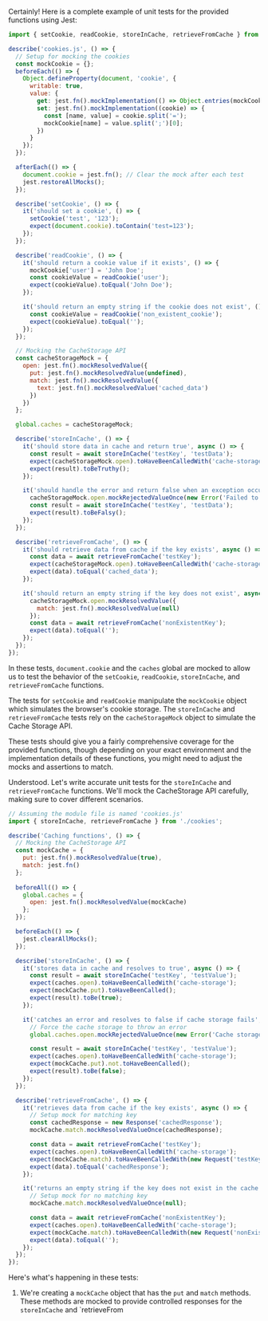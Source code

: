 Certainly! Here is a complete example of unit tests for the provided functions using Jest:

```javascript
import { setCookie, readCookie, storeInCache, retrieveFromCache } from './cookies';

describe('cookies.js', () => {
  // Setup for mocking the cookies
  const mockCookie = {};
  beforeEach(() => {
    Object.defineProperty(document, 'cookie', {
      writable: true,
      value: {
        get: jest.fn().mockImplementation(() => Object.entries(mockCookie).map(e => e.join('=')).join('; ')),
        set: jest.fn().mockImplementation((cookie) => {
          const [name, value] = cookie.split('=');
          mockCookie[name] = value.split(';')[0];
        })
      }
    });
  });

  afterEach(() => {
    document.cookie = jest.fn(); // Clear the mock after each test
    jest.restoreAllMocks();
  });

  describe('setCookie', () => {
    it('should set a cookie', () => {
      setCookie('test', '123');
      expect(document.cookie).toContain('test=123');
    });
  });

  describe('readCookie', () => {
    it('should return a cookie value if it exists', () => {
      mockCookie['user'] = 'John Doe';
      const cookieValue = readCookie('user');
      expect(cookieValue).toEqual('John Doe');
    });

    it('should return an empty string if the cookie does not exist', () => {
      const cookieValue = readCookie('non_existent_cookie');
      expect(cookieValue).toEqual('');
    });
  });

  // Mocking the CacheStorage API
  const cacheStorageMock = {
    open: jest.fn().mockResolvedValue({
      put: jest.fn().mockResolvedValue(undefined),
      match: jest.fn().mockResolvedValue({
        text: jest.fn().mockResolvedValue('cached_data')
      })
    })
  };

  global.caches = cacheStorageMock;

  describe('storeInCache', () => {
    it('should store data in cache and return true', async () => {
      const result = await storeInCache('testKey', 'testData');
      expect(cacheStorageMock.open).toHaveBeenCalledWith('cache-storage');
      expect(result).toBeTruthy();
    });

    it('should handle the error and return false when an exception occurs', async () => {
      cacheStorageMock.open.mockRejectedValueOnce(new Error('Failed to open cache'));
      const result = await storeInCache('testKey', 'testData');
      expect(result).toBeFalsy();
    });
  });

  describe('retrieveFromCache', () => {
    it('should retrieve data from cache if the key exists', async () => {
      const data = await retrieveFromCache('testKey');
      expect(cacheStorageMock.open).toHaveBeenCalledWith('cache-storage');
      expect(data).toEqual('cached_data');
    });

    it('should return an empty string if the key does not exist', async () => {
      cacheStorageMock.open.mockResolvedValue({
        match: jest.fn().mockResolvedValue(null)
      });
      const data = await retrieveFromCache('nonExistentKey');
      expect(data).toEqual('');
    });
  });
});
```

In these tests, `document.cookie` and the `caches` global are mocked to allow us to test the behavior of the `setCookie`, `readCookie`, `storeInCache`, and `retrieveFromCache` functions.

The tests for `setCookie` and `readCookie` manipulate the `mockCookie` object which simulates the browser's cookie storage. The `storeInCache` and `retrieveFromCache` tests rely on the `cacheStorageMock` object to simulate the Cache Storage API.

These tests should give you a fairly comprehensive coverage for the provided functions, though depending on your exact environment and the implementation details of these functions, you might need to adjust the mocks and assertions to match.



Understood. Let's write accurate unit tests for the `storeInCache` and `retrieveFromCache` functions. We'll mock the CacheStorage API carefully, making sure to cover different scenarios.

```javascript
// Assuming the module file is named 'cookies.js'
import { storeInCache, retrieveFromCache } from './cookies';

describe('Caching functions', () => {
  // Mocking the CacheStorage API
  const mockCache = {
    put: jest.fn().mockResolvedValue(true),
    match: jest.fn()
  };
  
  beforeAll(() => {
    global.caches = {
      open: jest.fn().mockResolvedValue(mockCache)
    };
  });

  beforeEach(() => {
    jest.clearAllMocks();
  });

  describe('storeInCache', () => {
    it('stores data in cache and resolves to true', async () => {
      const result = await storeInCache('testKey', 'testValue');
      expect(caches.open).toHaveBeenCalledWith('cache-storage');
      expect(mockCache.put).toHaveBeenCalled();
      expect(result).toBe(true);
    });

    it('catches an error and resolves to false if cache storage fails', async () => {
      // Force the cache storage to throw an error
      global.caches.open.mockRejectedValueOnce(new Error('Cache storage not available'));

      const result = await storeInCache('testKey', 'testValue');
      expect(caches.open).toHaveBeenCalledWith('cache-storage');
      expect(mockCache.put).not.toHaveBeenCalled();
      expect(result).toBe(false);
    });
  });

  describe('retrieveFromCache', () => {
    it('retrieves data from cache if the key exists', async () => {
      // Setup mock for matching key
      const cachedResponse = new Response('cachedResponse');
      mockCache.match.mockResolvedValueOnce(cachedResponse);

      const data = await retrieveFromCache('testKey');
      expect(caches.open).toHaveBeenCalledWith('cache-storage');
      expect(mockCache.match).toHaveBeenCalledWith(new Request('testKey'));
      expect(data).toEqual('cachedResponse');
    });

    it('returns an empty string if the key does not exist in the cache', async () => {
      // Setup mock for no matching key
      mockCache.match.mockResolvedValueOnce(null);

      const data = await retrieveFromCache('nonExistentKey');
      expect(caches.open).toHaveBeenCalledWith('cache-storage');
      expect(mockCache.match).toHaveBeenCalledWith(new Request('nonExistentKey'));
      expect(data).toEqual('');
    });
  });
});
```

Here's what's happening in these tests:

1. We're creating a `mockCache` object that has the `put` and `match` methods. These methods are mocked to provide controlled responses for the `storeInCache` and `retrieveFrom
